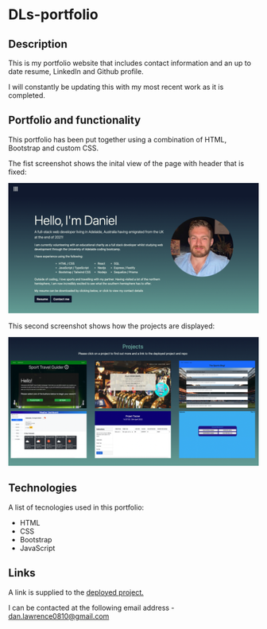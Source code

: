 # DLs-portfolio

## Description

This is my portfolio website that includes contact information and an up to date resume, LinkedIn and Github profile.

I will constantly be updating this with my most recent work as it is completed.

## Portfolio and functionality

This portfolio has been put together using a combination of HTML, Bootstrap and custom CSS.

The fist screenshot shows the inital view of the page with header that is fixed:

![Screenshot of portfolio and nav bar styling](./assets/images/README1.png)

This second screenshot shows how the projects are displayed:

![Screenshot of portfolio projects](./assets/images/README2.png)

## Technologies

A list of tecnologies used in this portfolio:

- HTML
- CSS
- Bootstrap
- JavaScript

## Links

A link is supplied to the [deployed project.](https://danlawrence91.github.io/DLs-portfolio/)

I can be contacted at the following email address - dan.lawrence0810@gmail.com
